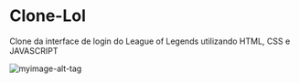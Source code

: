 # Clone-Lol
Clone da interface de login do League of Legends utilizando HTML, CSS  e JAVASCRIPT

![myimage-alt-tag](https://cdn.discordapp.com/attachments/843600174361083974/989016196273819678/unknown.png)
